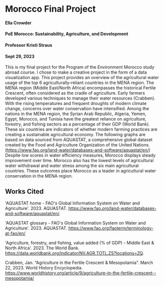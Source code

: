 # Morocco Final Project
#### Ella Crowder
#### PoE Morocco: Sustainability, Agriculture, and Development
#### Professor Kristi Straus
#### Sept 29, 2023
This is my final project for the Program of the Environment Morocco study abroad course. I chose to make a creative project in the form of a data visualization app. This project provides an overview of the agricultural water usage of the top 6 agriculturally-reliant countries in the MENA region. 
The MENA region (Middle East/North Africa) encompasses the historical Fertile Crescent, often considered as the cradle of agriculture. Early farmers developed various techniques to manage their water resources (Crabben). With the rising temperatures and frequent droughts of modern climate change, concerns over water conservation have intensified.
Among the nations in the MENA region, the Syrian Arab Republic, Algeria, Yemen, Egypt, Morocco, and Tunisia have the greatest reliance on agriculture, forestry, and fishing sectors as a percentage of their GDP (World Bank). These six countries are indicators of whether modern farming practices are creating a sustainable agricultural economy. The following graphs are based on data sourced from AQUASTAT, a comprehensive global dataset created by the Food and Agriculture Organization of the United Nations. (https://www.fao.org/land-water/databases-and-software/aquastat/en/)
Despite low scores in water efficiency measures, Morocco displays steady improvement over time. Morocco also has the lowest levels of agricultural water withdrawal and water stress among the six main agricultural countries. These outcomes place Morocco as a leader in agricultural water conservation in the MENA region.
## Works Cited
'AQUASTAT home - FAO's Global Information System on Water and Agriculture'. 2023. AQUASTAT.
https://www.fao.org/land-water/databases-and-software/aquastat/en/.

'AQUASTAT glossary - FAO's Global Information System on Water and Agriculture'. 2023. AQUASTAT.
https://www.fao.org/faoterm/terminology-at-fao/en/

'Agriculture, forestry, and fishing, value added (% of GDP) - Middle East & North Africa'. 2023. The World Bank.
https://data.worldbank.org/indicator/NV.AGR.TOTL.ZS?locations=ZQ.

Crabben, Jan. “Agriculture in the Fertile Crescent & Mesopotamia”. March 22, 2023. World History Encyclopedia. https://www.worldhistory.org/article/9/agriculture-in-the-fertile-crescent--mesopotamia/
